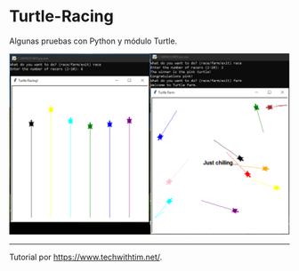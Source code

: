 # Turtle-Racing

Algunas pruebas con Python y módulo Turtle.

![ScreenShot](/screenshots/turtle3.png)

-------------------------------------

Tutorial por https://www.techwithtim.net/.
